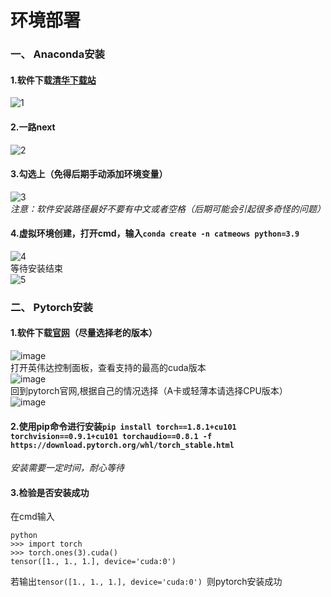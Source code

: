 # 环境部署

### 一、 Anaconda安装  
#### 1.软件下载[清华下载站](https://mirrors.tuna.tsinghua.edu.cn/anaconda/miniconda/)  
![1](https://github.com/hemo528/CatMeows_recogintion/assets/40025914/c93e80f0-6cff-48a3-9e1e-ad5505b92b89)  
#### 2.一路next  
![2](https://github.com/hemo528/CatMeows_recogintion/assets/40025914/7f96a272-f6b9-4a67-be4e-0f2de720fc44)  
#### 3.勾选上（免得后期手动添加环境变量）  
![3](https://github.com/hemo528/CatMeows_recogintion/assets/40025914/21709f19-8558-4f14-ab05-7579dde1680a)  
*注意：软件安装路径最好不要有中文或者空格（后期可能会引起很多奇怪的问题）*  
#### 4.虚拟环境创建，打开cmd，输入`conda create -n catmeows python=3.9`  
![4](https://github.com/hemo528/CatMeows_recogintion/assets/40025914/b1314fdd-6be0-4bc1-8b27-60ce72ea3698)  
等待安装结束  
![5](https://github.com/hemo528/CatMeows_recogintion/assets/40025914/afee767e-d851-4562-b9a2-da54cd4f3e90)  
### 二、 Pytorch安装  
#### 1.软件下载[官网](https://pytorch.org/)（尽量选择老的版本）  
![image](https://github.com/hemo528/CatMeows_recogintion/assets/40025914/3e24fc72-e898-436f-83d7-760854417cda)  
打开英伟达控制面板，查看支持的最高的cuda版本  
![image](https://github.com/hemo528/CatMeows_recogintion/assets/40025914/c309cffa-b30c-4fd0-bc38-eac286a4dde2)  
回到pytorch官网,根据自己的情况选择（A卡或轻薄本请选择CPU版本）  
![image](https://github.com/hemo528/CatMeows_recogintion/assets/40025914/97d2bcac-f56a-438b-b878-acf10ff9e469)  
#### 2.使用pip命令进行安装`pip install torch==1.8.1+cu101 torchvision==0.9.1+cu101 torchaudio==0.8.1 -f https://download.pytorch.org/whl/torch_stable.html`  
*安装需要一定时间，耐心等待*  
#### 3.检验是否安装成功  
在cmd输入  
```
python
>>> import torch  
>>> torch.ones(3).cuda()  
tensor([1., 1., 1.], device='cuda:0')  
```  
若输出`tensor([1., 1., 1.], device='cuda:0') `则pytorch安装成功  












